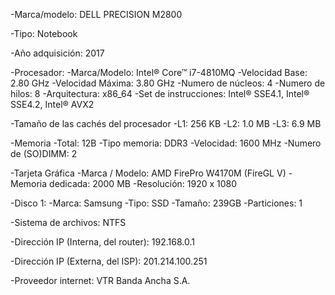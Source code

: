 -Marca/modelo: DELL PRECISION M2800

-Tipo: Notebook

-Año adquisición: 2017

-Procesador:
  -Marca/Modelo: Intel® Core™ i7-4810MQ 
  -Velocidad Base: 2.80 GHz
  -Velocidad Máxima: 3.80 GHz
  -Numero de núcleos: 4
  -Numero de hilos: 8
  -Arquitectura: x86_64
  -Set de instrucciones: Intel® SSE4.1, Intel® SSE4.2, Intel® AVX2
  
-Tamaño de las cachés del procesador
  -L1: 256 KB 
  -L2: 1.0 MB
  -L3: 6.9 MB

-Memoria
  -Total: 12B
  -Tipo memoria: DDR3
  -Velocidad: 1600 MHz
  -Numero de (SO)DIMM: 2
 
-Tarjeta Gráfica
  -Marca / Modelo: AMD FirePro W4170M (FireGL V)
  -Memoria dedicada: 2000 MB
  -Resolución: 1920 x 1080

-Disco 1:
  -Marca: Samsung
  -Tipo: SSD
  -Tamaño: 239GB
  -Particiones: 1

-Sistema de archivos: NTFS

-Dirección IP (Interna, del router): 192.168.0.1

-Dirección IP (Externa, del ISP): 201.214.100.251

-Proveedor internet: VTR Banda Ancha S.A.
